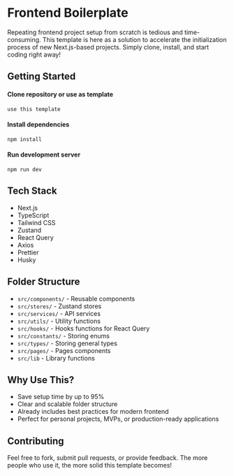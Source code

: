 # Frontend Boilerplate

Repeating frontend project setup from scratch is tedious and time-consuming. This template is here as a solution to accelerate the initialization process of new Next.js-based projects. Simply clone, install, and start coding right away!

## Getting Started

#### Clone repository or use as template
`use this template`

#### Install dependencies
`npm install`

#### Run development server
`npm run dev`

## Tech Stack
- Next.js
- TypeScript
- Tailwind CSS
- Zustand
- React Query
- Axios
- Prettier
- Husky

## Folder Structure
- `src/components/` - Reusable components
- `src/stores/` - Zustand stores
- `src/services/` - API services
- `src/utils/` - Utility functions
- `src/hooks/` - Hooks functions for React Query
- `src/constants/` - Storing enums
- `src/types/` - Storing general types
- `src/pages/` - Pages components
- `src/lib` - Library functions

## Why Use This?
- Save setup time by up to 95%
- Clear and scalable folder structure
- Already includes best practices for modern frontend
- Perfect for personal projects, MVPs, or production-ready applications

## Contributing
Feel free to fork, submit pull requests, or provide feedback. The more people who use it, the more solid this template becomes!

